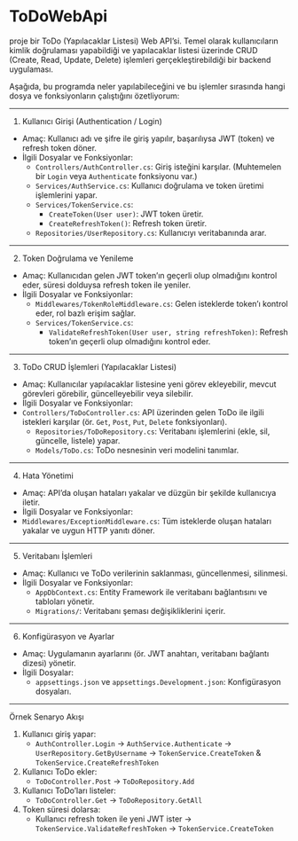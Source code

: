 # ToDoWebApi

proje bir ToDo (Yapılacaklar Listesi) Web API’si. Temel olarak kullanıcıların kimlik doğrulaması yapabildiği ve yapılacaklar listesi üzerinde CRUD (Create, Read, Update, Delete) işlemleri gerçekleştirebildiği bir backend uygulaması. 

Aşağıda, bu programda neler yapılabileceğini ve bu işlemler sırasında hangi dosya ve fonksiyonların çalıştığını özetliyorum:

---

1. Kullanıcı Girişi (Authentication / Login)
- Amaç: Kullanıcı adı ve şifre ile giriş yapılır, başarılıysa JWT (token) ve refresh token döner.
- İlgili Dosyalar ve Fonksiyonlar:
  - `Controllers/AuthController.cs`: Giriş isteğini karşılar. (Muhtemelen bir `Login` veya `Authenticate` fonksiyonu var.)
  - `Services/AuthService.cs`: Kullanıcı doğrulama ve token üretimi işlemlerini yapar.
  - `Services/TokenService.cs`:
    - `CreateToken(User user)`: JWT token üretir.
    - `CreateRefreshToken()`: Refresh token üretir.
  - `Repositories/UserRepository.cs`: Kullanıcıyı veritabanında arar.

---

2. Token Doğrulama ve Yenileme
- Amaç: Kullanıcıdan gelen JWT token’ın geçerli olup olmadığını kontrol eder, süresi dolduysa refresh token ile yeniler.
- İlgili Dosyalar ve Fonksiyonlar:
  - `Middlewares/TokenRoleMiddleware.cs`: Gelen isteklerde token’ı kontrol eder, rol bazlı erişim sağlar.
  - `Services/TokenService.cs`:
    - `ValidateRefreshToken(User user, string refreshToken)`: Refresh token’ın geçerli olup olmadığını kontrol eder.

---

3. ToDo CRUD İşlemleri (Yapılacaklar Listesi)
- Amaç: Kullanıcılar yapılacaklar listesine yeni görev ekleyebilir, mevcut görevleri görebilir, güncelleyebilir veya silebilir.
- İlgili Dosyalar ve Fonksiyonlar:
- `Controllers/ToDoController.cs`: API üzerinden gelen ToDo ile ilgili istekleri karşılar (ör. `Get`, `Post`, `Put`, `Delete` fonksiyonları).
  - `Repositories/ToDoRepository.cs`: Veritabanı işlemlerini (ekle, sil, güncelle, listele) yapar.
  - `Models/ToDo.cs`: ToDo nesnesinin veri modelini tanımlar.

---

4. Hata Yönetimi
- Amaç: API’da oluşan hataları yakalar ve düzgün bir şekilde kullanıcıya iletir.
- İlgili Dosyalar ve Fonksiyonlar:
- `Middlewares/ExceptionMiddleware.cs`: Tüm isteklerde oluşan hataları yakalar ve uygun HTTP yanıtı döner.

---

5. Veritabanı İşlemleri
- Amaç: Kullanıcı ve ToDo verilerinin saklanması, güncellenmesi, silinmesi.
- İlgili Dosyalar ve Fonksiyonlar:
  - `AppDbContext.cs`: Entity Framework ile veritabanı bağlantısını ve tabloları yönetir.
  - `Migrations/`: Veritabanı şeması değişikliklerini içerir.

---

6. Konfigürasyon ve Ayarlar
- Amaç: Uygulamanın ayarlarını (ör. JWT anahtarı, veritabanı bağlantı dizesi) yönetir.
- İlgili Dosyalar:
  - `appsettings.json` ve `appsettings.Development.json`: Konfigürasyon dosyaları.

----------------------------------

Örnek Senaryo Akışı

1. Kullanıcı giriş yapar:  
   - `AuthController.Login` → `AuthService.Authenticate` → `UserRepository.GetByUsername` → `TokenService.CreateToken` & `TokenService.CreateRefreshToken`
2. Kullanıcı ToDo ekler: 
   - `ToDoController.Post` → `ToDoRepository.Add`
3. Kullanıcı ToDo’ları listeler:  
   - `ToDoController.Get` → `ToDoRepository.GetAll`
4. Token süresi dolarsa:  
   - Kullanıcı refresh token ile yeni JWT ister → `TokenService.ValidateRefreshToken` → `TokenService.CreateToken`
